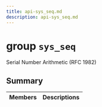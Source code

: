 ```yaml
---
title: api-sys_seq.md
description: api-sys_seq.md
---
```

# group `sys_seq` 

Serial Number Arithmetic (RFC 1982)

## Summary

 Members                        | Descriptions                                
--------------------------------|---------------------------------------------

